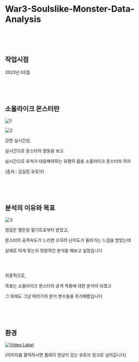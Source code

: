 # War3-Soulslike-Monster-Data-Analysis

<br><br><br>

## 작업시점

2023년 05월

<br><br><br>


## 소울라이크 몬스터란

![1](https://github.com/user-attachments/assets/2689b18b-7e7c-476e-998d-25e6c83bc17b)

![2](https://github.com/user-attachments/assets/f04be4f8-95e4-436f-9b7f-f2aead697d96)

강한 실시간성,

실시간으로 몬스터의 행동을 보고

실시간으로 유저가 대응해야하는 유형의 몹을 소울라이크 몬스터라 하자

(출처 : 김실장 유튜브)

<br><br><br>


## 분석의 이유와 목표

![3](https://github.com/user-attachments/assets/91ed87e6-265e-44bb-beb5-5ef1bd0a6d7b)

영감은 엘든링 멀기트로부터 받았고,

몬스터의 공격속도가 느리면 오히려 난이도가 올라가는 느낌을 받았는데

실제로 이게 맞는지 정량적인 분석을 해보고 싶었습니다

<br><br>

최종적으로, 

목표는 소울라이크 몬스터의 공격 적중에 대한 분석이 되겠고

​그 외에도 그냥 여러가지 분석 변수들을 추가해봤습니다 

<br><br><br>

## 환경

[![Video Label](http://img.youtube.com/vi/qh8Oc4W31jw/0.jpg)](https://youtu.be/qh8Oc4W31jw)

(이미지를 클릭하시면 플레이 영상이 있는 유튜브 링크로 넘어갑니다)
